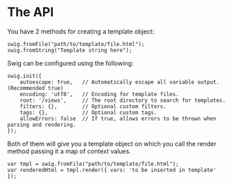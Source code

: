 # The API

You have 2 methods for creating a template object:

    swig.fromFile("path/to/template/file.html");
    swig.fromString("Template string here");


Swig can be configured using the following:

    swig.init({
        autoescape: true,   // Automatically escape all variable output. (Recommended true)
        encoding: 'utf8',   // Encoding for template files.
        root: '/views',     // The root directory to search for templates.
        filters: {},        // Optional custom filters.
        tags: {},           // Optional custom tags.
        allowErrors: false  // If true, allows errors to be thrown when parsing and rendering.
    });

Both of them will give you a template object on which you call the render method passing it a map of context values.

    var tmpl = swig.fromFile("path/to/template/file.html");
    var renderedHtml = tmpl.render({ vars: 'to be inserted in template' });
